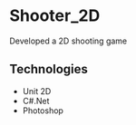 Shooter_2D
============
Developed a 2D shooting game 

Technologies
------------
  - Unit 2D
  - C#.Net
  - Photoshop 
